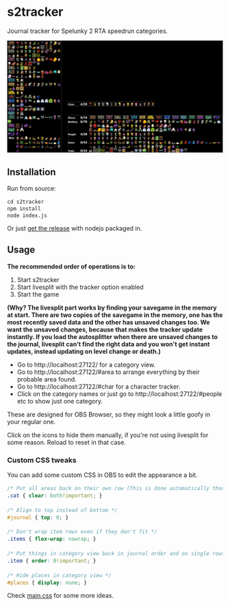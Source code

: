 # s2tracker
Journal tracker for Spelunky 2 RTA speedrun categories.

![s2tracker.png](s2tracker.png "Comes in many shapes and sizes")

## Installation
Run from source:
```
cd s2tracker
npm install
node index.js
```
Or just [get the release](https://github.com/Dregu/s2tracker/releases/latest) with nodejs packaged in.

## Usage
**The recommended order of operations is to:**

1. Start s2tracker
2. Start livesplit with the tracker option enabled
3. Start the game

**(Why? The livesplit part works by finding your savegame in the memory at start. There are two copies of the savegame in the memory, one has the most recently saved data and the other has unsaved changes too. We want the unsaved changes, because that makes the tracker update instantly. If you load the autosplitter when there are unsaved changes to the journal, livesplit can't find the right data and you won't get instant updates, instead updating on level change or death.)**

- Go to http://localhost:27122/ for a category view.
- Go to http://localhost:27122/#area to arrange everything by their probable area found.
- Go to http://localhost:27122/#char for a character tracker.
- Click on the category names or just go to http://localhost:27122/#people etc to show just one category.

These are designed for OBS Browser, so they might look a little goofy in your regular one.

Click on the icons to hide them manually, if you're not using livesplit for some reason. Reload to reset in that case.

### Custom CSS tweaks
You can add some custom CSS in OBS to edit the appearance a bit.
```css
/* Put all areas back on their own row (This is done automatically though when width < 800px) */
.cat { clear: both!important; }

/* Align to top instead of bottom */
#journal { top: 0; }

/* Don't wrap item rows even if they don't fit */
.items { flex-wrap: nowrap; }

/* Put things in category view back in journal order and on single rows */
.item { order: 0!important; }

/* Hide places in category view */
#places { display: none; }
```
Check [main.css](https://github.com/Dregu/s2tracker/blob/master/static/main.css) for some more ideas.
